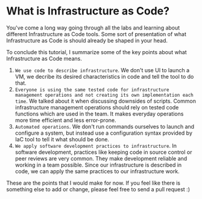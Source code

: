 # What is Infrastructure as Code?

You've come a long way going through all the labs and learning about different Infrastructure as Code tools. Some sort of presentation of what Infrastructure as Code is should already be shaped in your head.

To conclude this tutorial, I summarize some of the key points about what Infrastructure as Code means.

1. `We use code to describe infrastructure`. We don't use UI to launch a VM, we decribe its desired characteristics in code and tell the tool to do that.
2. `Everyone is using the same tested code for infrastructure management operations and not creating its own implementation each time`. We talked about it when discussing downsides of scripts. Common infrastructure management operations should rely on tested code functions which are used in the team. It makes everyday operations more time efficient and less error-prone.
3. `Automated operations`. We don't run commands ourselves to launch and configure a system, but instead use a configuration syntax provided by IaC tool to tell it what should be done.
4. `We apply software development practices to infrastructure`. In software development, practices like keeping code in source control or peer reviews are very common. They make development reliable and working in a team possible. Since our infrastructure is described in code, we can apply the same practices to our infrastructure work.

These are the points that I would make for now. If you feel like there is something else to add or change, please feel free to send a pull request :)
